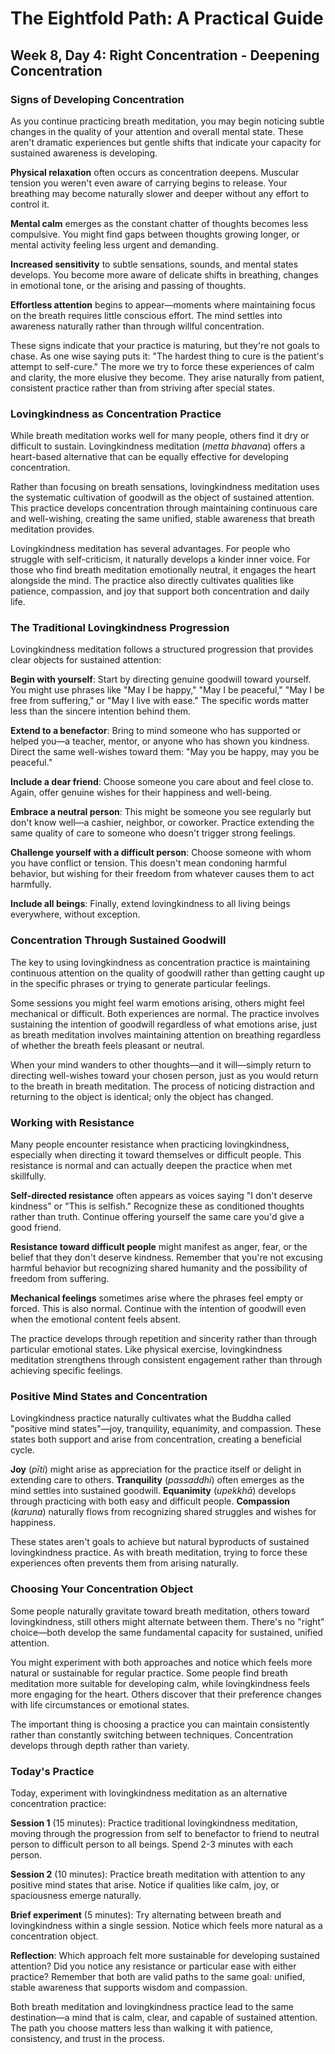 # The Eightfold Path: A Practical Guide
## Week 8, Day 4: Right Concentration - Deepening Concentration

### Signs of Developing Concentration

As you continue practicing breath meditation, you may begin noticing subtle changes in the quality of your attention and overall mental state. These aren't dramatic experiences but gentle shifts that indicate your capacity for sustained awareness is developing.

**Physical relaxation** often occurs as concentration deepens. Muscular tension you weren't even aware of carrying begins to release. Your breathing may become naturally slower and deeper without any effort to control it.

**Mental calm** emerges as the constant chatter of thoughts becomes less compulsive. You might find gaps between thoughts growing longer, or mental activity feeling less urgent and demanding.

**Increased sensitivity** to subtle sensations, sounds, and mental states develops. You become more aware of delicate shifts in breathing, changes in emotional tone, or the arising and passing of thoughts.

**Effortless attention** begins to appear—moments where maintaining focus on the breath requires little conscious effort. The mind settles into awareness naturally rather than through willful concentration.

These signs indicate that your practice is maturing, but they're not goals to chase. As one wise saying puts it: "The hardest thing to cure is the patient's attempt to self-cure." The more we try to force these experiences of calm and clarity, the more elusive they become. They arise naturally from patient, consistent practice rather than from striving after special states.

### Lovingkindness as Concentration Practice

While breath meditation works well for many people, others find it dry or difficult to sustain. Lovingkindness meditation (*metta bhavana*) offers a heart-based alternative that can be equally effective for developing concentration.

Rather than focusing on breath sensations, lovingkindness meditation uses the systematic cultivation of goodwill as the object of sustained attention. This practice develops concentration through maintaining continuous care and well-wishing, creating the same unified, stable awareness that breath meditation provides.

Lovingkindness meditation has several advantages. For people who struggle with self-criticism, it naturally develops a kinder inner voice. For those who find breath meditation emotionally neutral, it engages the heart alongside the mind. The practice also directly cultivates qualities like patience, compassion, and joy that support both concentration and daily life.

### The Traditional Lovingkindness Progression

Lovingkindness meditation follows a structured progression that provides clear objects for sustained attention:

**Begin with yourself**: Start by directing genuine goodwill toward yourself. You might use phrases like "May I be happy," "May I be peaceful," "May I be free from suffering," or "May I live with ease." The specific words matter less than the sincere intention behind them.

**Extend to a benefactor**: Bring to mind someone who has supported or helped you—a teacher, mentor, or anyone who has shown you kindness. Direct the same well-wishes toward them: "May you be happy, may you be peaceful."

**Include a dear friend**: Choose someone you care about and feel close to. Again, offer genuine wishes for their happiness and well-being.

**Embrace a neutral person**: This might be someone you see regularly but don't know well—a cashier, neighbor, or coworker. Practice extending the same quality of care to someone who doesn't trigger strong feelings.

**Challenge yourself with a difficult person**: Choose someone with whom you have conflict or tension. This doesn't mean condoning harmful behavior, but wishing for their freedom from whatever causes them to act harmfully.

**Include all beings**: Finally, extend lovingkindness to all living beings everywhere, without exception.

### Concentration Through Sustained Goodwill

The key to using lovingkindness as concentration practice is maintaining continuous attention on the quality of goodwill rather than getting caught up in the specific phrases or trying to generate particular feelings.

Some sessions you might feel warm emotions arising, others might feel mechanical or difficult. Both experiences are normal. The practice involves sustaining the intention of goodwill regardless of what emotions arise, just as breath meditation involves maintaining attention on breathing regardless of whether the breath feels pleasant or neutral.

When your mind wanders to other thoughts—and it will—simply return to directing well-wishes toward your chosen person, just as you would return to the breath in breath meditation. The process of noticing distraction and returning to the object is identical; only the object has changed.

### Working with Resistance

Many people encounter resistance when practicing lovingkindness, especially when directing it toward themselves or difficult people. This resistance is normal and can actually deepen the practice when met skillfully.

**Self-directed resistance** often appears as voices saying "I don't deserve kindness" or "This is selfish." Recognize these as conditioned thoughts rather than truth. Continue offering yourself the same care you'd give a good friend.

**Resistance toward difficult people** might manifest as anger, fear, or the belief that they don't deserve kindness. Remember that you're not excusing harmful behavior but recognizing shared humanity and the possibility of freedom from suffering.

**Mechanical feelings** sometimes arise where the phrases feel empty or forced. This is also normal. Continue with the intention of goodwill even when the emotional content feels absent.

The practice develops through repetition and sincerity rather than through particular emotional states. Like physical exercise, lovingkindness meditation strengthens through consistent engagement rather than through achieving specific feelings.

### Positive Mind States and Concentration

Lovingkindness practice naturally cultivates what the Buddha called "positive mind states"—joy, tranquility, equanimity, and compassion. These states both support and arise from concentration, creating a beneficial cycle.

**Joy** (*pīti*) might arise as appreciation for the practice itself or delight in extending care to others. **Tranquility** (*passaddhi*) often emerges as the mind settles into sustained goodwill. **Equanimity** (*upekkhā*) develops through practicing with both easy and difficult people. **Compassion** (*karuna*) naturally flows from recognizing shared struggles and wishes for happiness.

These states aren't goals to achieve but natural byproducts of sustained lovingkindness practice. As with breath meditation, trying to force these experiences often prevents them from arising naturally.

### Choosing Your Concentration Object

Some people naturally gravitate toward breath meditation, others toward lovingkindness, still others might alternate between them. There's no "right" choice—both develop the same fundamental capacity for sustained, unified attention.

You might experiment with both approaches and notice which feels more natural or sustainable for regular practice. Some people find breath meditation more suitable for developing calm, while lovingkindness feels more engaging for the heart. Others discover that their preference changes with life circumstances or emotional states.

The important thing is choosing a practice you can maintain consistently rather than constantly switching between techniques. Concentration develops through depth rather than variety.

### Today's Practice

Today, experiment with lovingkindness meditation as an alternative concentration practice:

**Session 1** (15 minutes): Practice traditional lovingkindness meditation, moving through the progression from self to benefactor to friend to neutral person to difficult person to all beings. Spend 2-3 minutes with each person.

**Session 2** (10 minutes): Practice breath meditation with attention to any positive mind states that arise. Notice if qualities like calm, joy, or spaciousness emerge naturally.

**Brief experiment** (5 minutes): Try alternating between breath and lovingkindness within a single session. Notice which feels more natural as a concentration object.

**Reflection**: Which approach felt more sustainable for developing sustained attention? Did you notice any resistance or particular ease with either practice? Remember that both are valid paths to the same goal: unified, stable awareness that supports wisdom and compassion.

Both breath meditation and lovingkindness practice lead to the same destination—a mind that is calm, clear, and capable of sustained attention. The path you choose matters less than walking it with patience, consistency, and trust in the process.